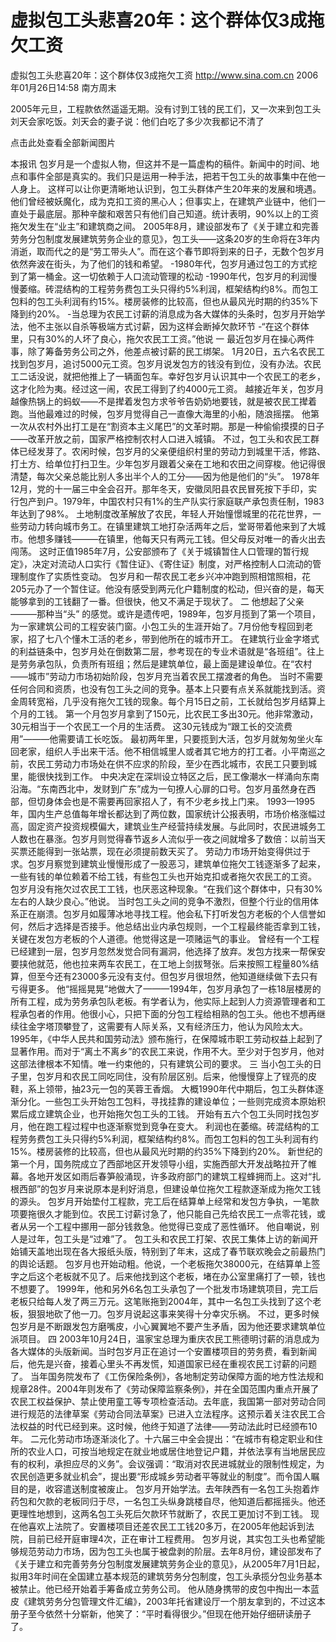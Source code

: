 # 虚拟包工头悲喜20年：这个群体仅3成拖欠工资

虚拟包工头悲喜20年：这个群体仅3成拖欠工资
http://www.sina.com.cn 2006年01月26日14:58 南方周末


2005年元旦，工程款依然遥遥无期。没有讨到工钱的民工们，又一次来到包工头刘天会家吃饭。刘天会的妻子说：他们白吃了多少次我都记不清了

点击此处查看全部新闻图片


本报讯 包岁月是一个虚拟人物，但这并不是一篇虚构的稿件。新闻中的时间、地点和事件全部是真实的。我们只是运用一种手法，把若干包工头的故事集中在他一人身上。
这样可以让你更清晰地认识到，包工头群体产生20年来的发展和境遇。他们曾经被妖魔化，成为克扣工资的黑心人；但事实上，在建筑产业链中，他们一直处于最底层。那种辛酸和艰苦只有他们自己知道。统计表明，90%以上的工资拖欠发生在“业主”和建筑商之间。
2005年8月，建设部发布了《关于建立和完善劳务分包制度发展建筑劳务企业的意见》，包工头——这条20岁的生命将在3年内消逝，取而代之的是“劳工带头人”。而在这个春节即将到来的日子，无数个包岁月依然奔波在街头，为了他们的钱和希望。
-1980年代，包岁月通过包工的方式挖到了第一桶金。这一切依赖于人口流动管理的松动
-1990年代，包岁月的利润慢慢萎缩。砖混结构的工程劳务费包工头只得约5%利润，框架结构约8%。而包工包料的包工头利润有约15%。楼房装修的比较高，但也从最风光时期的约35%下降到约20%。
-当总理为农民工讨薪的消息成为各大媒体的头条时，包岁月开始学法，他不主张以自杀等极端方式讨薪，因为这样会断掉欠款环节
-“在这个群体里，只有30%的人坏了良心，拖欠农民工工资。”他说
一
最近包岁月在操心两件事，除了筹备劳务公司之外，他差点被讨薪的民工绑架。
1月20日，五六名农民工找到包岁月，追讨5000元工资。包岁月说发包方的钱没有到位，没有办法。农民工二话没说，就把他推上了一辆面包车。幸好包岁月认识其中一个农民工的老乡，这才化险为夷。经过这一闹，农民工得到了约4000元工资。
越接近年关，包岁月越像热锅上的蚂蚁——不是撵着发包方求爷爷告奶奶地要钱，就是被农民工撵着跑。当他最难过的时候，包岁月觉得自己一直像大海里的小船，随浪摇摆。
他第一次从农村外出打工是在“割资本主义尾巴”的文革时期。那是一种偷偷摸摸的日子——改革开放之前，国家严格控制农村人口进入城镇。
不过，包工头和农民工群体已经发芽了。农闲时候，包岁月的父亲便组织村里的劳动力到城里干活，修路、打土方、给单位打扫卫生。少年包岁月跟着父亲在工地和农田之间穿梭。他记得很清楚，每次父亲总能比别人多出半个人的工分——因为他是他们的“头”。
1978年12月，党的十一届三中全会召开。那年冬天，安徽凤阳县农民冒死按下手印，实行包产到户。1979年，中国农村只有1%的生产队实行家庭联产承包责任制，1983年达到了98%。
土地制度改革解放了农民，年轻人开始憧憬城里的花花世界，一些劳动力转向城市务工。在镇里建筑工地打杂活两年之后，堂哥带着他来到了大城市。他想多赚钱———在镇里，他每天只有两元工钱。但父母反对唯一的香火出去闯荡。
这时正值1985年7月，公安部颁布了《关于城镇暂住人口管理的暂行规定》，决定对流动人口实行《暂住证》、《寄住证》制度，对严格控制人口流动的管理制度作了实质性变动。
包岁月和一帮农民工老乡兴冲冲跑到照相馆照相，花205元办了一个暂住证。他没有感受到两元化户籍制度的松动，但兴奋的是，每天能够拿到的工钱翻了一番。但很快，他又不满足于现状了。
二
他想起了父亲———那种当“头”
的感觉。或许是遗传吧，1989年，包岁月揽到了第一个项目，为一家建筑公司的工程安装门窗。小包工头的生涯开始了。7月份他专程回到老家，招了七八个懂木工活的老乡，带到他所在的城市开工。
在建筑行业金字塔式的利益链条中，包岁月处在倒数第二层，参考现在的专业术语就是“各班组”。往上是劳务承包队，负责所有班组；然后是建筑单位，最上面是建设单位。在“农村——城市”劳动力市场初始阶段，包岁月充当着农民工摆渡者的角色。
当时不需要任何合同和资质，也没有包工头之间的竞争。基本上只要有点关系就能找到活。资金周转宽裕，几乎没有拖欠工钱的现象。每个月15日之前，工长就给包岁月结算上个月的工钱。
第一个月包岁月拿到了150元，比农民工多出30元。他非常激动，30元相当于一个农民工一个月的生活费。
这30元钱成为“跟工长的交流费用”———他需要请工长吃饭。
最初两年里，只要揽到大活，包岁月就匆匆坐火车回老家，组织人手出来干活。他不相信城里人或者其它地方的打工者。小平南巡之前，农民工劳动力市场处在供不应求的阶段，至少在西北城市，农民工只要到城里，能很快找到工作。
中央决定在深圳设立特区之后，民工像潮水一样涌向东南沿海。“东南西北中，发财到广东”成为一句撩人心扉的口号。包岁月虽然身在西部，但切身体会也是不需要再回家招人了，有不少老乡找上门来。
1993—1995年，国内生产总值每年增长都达到了两位数，国家统计公报表明，市场价格涨幅过高，固定资产投资规模偏大，建筑业生产经营持续发展。与此同时，农民进城务工人数也在暴涨。包岁月则觉得春节返乡人流似乎一夜之间就增多了数倍：以前当天买票还能得到一张站票，现在必须提前数天买了。
劳动力市场开始变得供过于求。包岁月察觉到建筑业慢慢形成了一股恶习，建筑单位拖欠工钱逐渐多了起来，一些有钱的单位赖着不给工钱，有些包工头也开始克扣或者拖欠农民工的工资。
包岁月没有拖欠过农民工工钱，也厌恶这种现象。“在我们这个群体中，只有30%左右的人缺少良心。”他说。
当时包工头之间的竞争不激烈，但整个行业的信用体系正在崩溃。包岁月如履薄冰地寻找工程。他会私下打听发包方老板的个人信誉如何，然后才选择是否接手。他总结出业内承包规则，一个工程最终能否拿到工钱，关键在发包方老板的个人道德。他觉得这是一项赌运气的事业。
曾经有一个工程已经建到一层，包岁月忽然发觉合同有漏洞，他选择了放弃。发包方找来一帮保安要挟他就范，他也拉来两车农民工，在工地上剑拔弩张。后来按照工程量80%结算，但至今还有23000多元没有支付。但包岁月很坦然，他知道继续做下去只有亏得更多。
他“摇摇晃晃”地做大了———1994年，包岁月承包了一栋18层楼房的所有工程，成为劳务承包队老板。有学者认为，他实际上起到人力资源管理者和工程承包者的作用。他很小心，只把下面的分包工程给相熟的包工头。他也不想再继续往金字塔顶攀登了，这需要有人际关系，又有经济压力，他认为风险太大。
1995年，《中华人民共和国劳动法》颁布施行，在保障城市职工劳动权益上起到了显著作用。而对于“离土不离乡”的农民工来说，作用不大。至少对于包岁月，他对这部法律根本不知情。唯一约束他的，只有建筑公司的要求。
三
当小包工头的日子里，包岁月和农民工同吃同住，没有阶层区别。后来，他慢慢穿上了锃亮的皮鞋，系上领带，抽23元一包的芙蓉王香烟。
大概1990年代中期后，包工头群体逐渐分化。一些包工头开始包工包料，寻找挂靠的建设单位；一些则完成资本原始积累后成立建筑企业，也开始拖欠包工头的工钱。
开始有五六个包工头同时找包岁月，他在跑工程过程中也逐渐察觉到竞争在变大。
利润也在萎缩。砖混结构的工程劳务费包工头只得约5%利润，框架结构约8%。而包工包料的包工头利润有约15%。楼房装修的比较高，但也从最风光时期的约35%下降到约20%。
新世纪的第一个月，国务院成立了西部地区开发领导小组，实施西部大开发战略拉开了帷幕。各地开发区如雨后春笋般涌现，许多政府部门的建筑工程蜂拥而上。这对“扎根西部”的包岁月来说原本是利好消息，但建设单位拖欠工程款逐渐成为拖欠工钱的源头。
包岁月开始垫付工程款，完工后在结算单上经常和发包方争执，一笔款项要拖很久才能到位。农民工讨薪讨急了，他只能自己先给农民工一点零花钱，或者从另一个工程中挪用一部分钱救急。他觉得已变成了恶性循环。
他自嘲说，别人是过年，包工头是“过难”了。
包工头和农民工打架、农民工集体上访的新闻开始铺天盖地出现在各大报纸头版，特别到了年末，这成了春节联欢晚会之前最热门的舆论话题。
包岁月也开始动粗。他说，一个老板拖欠38000元，在结算单上签字之后这个老板就不见了。后来他找到这个老板，堵在办公室里痛打了一顿，钱也不想要了。
1999年，他和另外6名包工头承包了一个批发市场建筑项目，完工后老板只给每人发了两三万元。这笔账拖到2004年，其中一名包工头找到了这个老板，狠狠地砍了他一刀。包岁月说起这事来笑得十分幸灾乐祸。
不过，更多时候包岁月是不断跟发包方磨嘴皮，小心翼翼地不要产生矛盾，因为他还要求建筑单位派项目。
四
2003年10月24日，温家宝总理为重庆农民工熊德明讨薪的消息成为各大媒体的头版新闻。当时包岁月正在追讨一个安置楼项目的劳务费，看到新闻后，他先是兴奋，接着心里头不再发慌，知道国家已经在重视农民工讨薪的问题了。
当年国务院发布了《工伤保险条例》，各地制定劳动保障方面的地方性法规和规章28件。2004年则发布了《劳动保障监察条例》，并在全国范围内重点开展了农民工权益保护、禁止使用童工等专项检查活动。去年底，我国第一部对劳动合同进行规范的法律草案《劳动合同法草案》已进入立法程序。这预示着关注农民工合法权益的时代已经到来。这时候，他终于知道了法律——劳动法此时已经颁布10年。
二元化劳动市场逐渐淡化了。十六届三中全会提出：“在城市有稳定职业和住所的农业人口，可按当地规定在就业地或居住地登记户籍，并依法享有当地居民应有的权利，承担应尽的义务”。会议强调：“取消对农民进城就业的限制性规定，为农民创造更多就业机会”，提出要“形成城乡劳动者平等就业的制度”。而令国人瞩目的是，收容遣送制度被废止。
包岁月开始学法。去年陕西有一名包工头抱着炸药包和欠款的老板同归于尽，一名包工头纵身跳楼自尽，他知道后都摇摇头。他还更理性地想到，这两名包工头死后欠款环节就断了，农民工更加讨不到工钱。
现在他喜欢上法院了。安置楼项目还差农民工工钱20多万，在2005年他起诉到法院，目前已经开庭审理4次，正在审计工程费用。
包岁月说，其实包工头也希望能够规范劳动力市场，因为包工头也属于被盘剥的阶层。去年8月份，建设部发布了《关于建立和完善劳务分包制度发展建筑劳务企业的意见》，从2005年7月1日起，拟用3年时间在全国建立基本规范的建筑劳务分包制度，包工头承揽分包业务基本被禁止。他已经开始着手筹备成立劳务公司。
他从随身携带的皮包中掏出一本蓝皮《建筑劳务分包管理文件汇编》，2003年托省建设厅一个朋友拿到的，不过这本册子至今依然十分崭新，他笑了：“平时看得很少。”但现在他开始仔细研读册子了。

